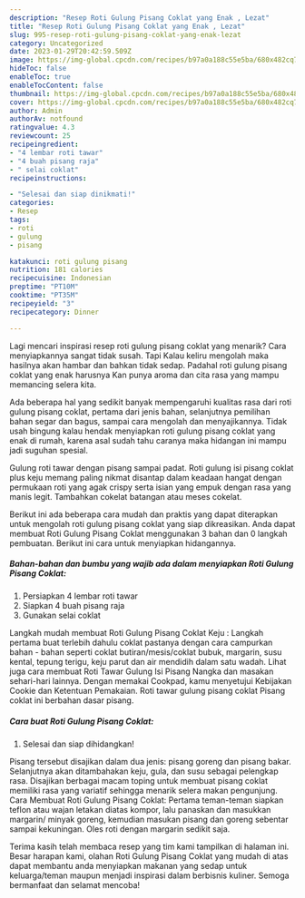 ```yaml
---
description: "Resep Roti Gulung Pisang Coklat yang Enak , Lezat"
title: "Resep Roti Gulung Pisang Coklat yang Enak , Lezat"
slug: 995-resep-roti-gulung-pisang-coklat-yang-enak-lezat
category: Uncategorized
date: 2023-01-29T20:42:59.509Z
image: https://img-global.cpcdn.com/recipes/b97a0a188c55e5ba/680x482cq70/roti-gulung-pisang-coklat-foto-resep-utama.jpg
hideToc: false
enableToc: true
enableTocContent: false
thumbnail: https://img-global.cpcdn.com/recipes/b97a0a188c55e5ba/680x482cq70/roti-gulung-pisang-coklat-foto-resep-utama.jpg
cover: https://img-global.cpcdn.com/recipes/b97a0a188c55e5ba/680x482cq70/roti-gulung-pisang-coklat-foto-resep-utama.jpg
author: Admin
authorAv: notfound
ratingvalue: 4.3
reviewcount: 25
recipeingredient:
- "4 lembar roti tawar"
- "4 buah pisang raja"
- " selai coklat"
recipeinstructions:

- "Selesai dan siap dinikmati!"
categories:
- Resep
tags:
- roti
- gulung
- pisang

katakunci: roti gulung pisang 
nutrition: 181 calories
recipecuisine: Indonesian
preptime: "PT10M"
cooktime: "PT35M"
recipeyield: "3"
recipecategory: Dinner

---
```



Lagi mencari inspirasi resep roti gulung pisang coklat yang menarik? Cara menyiapkannya sangat tidak susah. Tapi Kalau keliru mengolah maka hasilnya akan hambar dan bahkan tidak sedap. Padahal roti gulung pisang coklat yang enak harusnya Kan punya aroma dan cita rasa yang mampu memancing selera kita.


Ada beberapa hal yang sedikit banyak mempengaruhi kualitas rasa dari roti gulung pisang coklat, pertama dari jenis bahan, selanjutnya pemilihan bahan segar dan bagus, sampai cara mengolah dan menyajikannya. Tidak usah bingung kalau hendak menyiapkan roti gulung pisang coklat yang enak di rumah, karena asal sudah tahu caranya maka hidangan ini mampu jadi suguhan spesial.

Gulung roti tawar dengan pisang sampai padat. Roti gulung isi pisang coklat plus keju memang paling nikmat disantap dalam keadaan hangat dengan permukaan roti yang agak crispy serta isian yang empuk dengan rasa yang manis legit. Tambahkan cokelat batangan atau meses cokelat.


Berikut ini ada beberapa cara mudah dan praktis yang dapat diterapkan untuk mengolah roti gulung pisang coklat yang siap dikreasikan. Anda dapat membuat Roti Gulung Pisang Coklat menggunakan 3 bahan dan 0 langkah pembuatan. Berikut ini cara untuk menyiapkan hidangannya.

<!--inarticleads1-->

##### Bahan-bahan dan bumbu yang wajib ada dalam menyiapkan Roti Gulung Pisang Coklat:

1. Persiapkan 4 lembar roti tawar
1. Siapkan 4 buah pisang raja
1. Gunakan  selai coklat


Langkah mudah membuat Roti Gulung Pisang Coklat Keju : Langkah pertama buat terlebih dahulu coklat pastanya dengan cara campurkan bahan - bahan seperti coklat butiran/mesis/coklat bubuk, margarin, susu kental, tepung terigu, keju parut dan air mendidih dalam satu wadah. Lihat juga cara membuat Roti Tawar Gulung Isi Pisang Nangka dan masakan sehari-hari lainnya. Dengan memakai Cookpad, kamu menyetujui Kebijakan Cookie dan Ketentuan Pemakaian. Roti tawar gulung pisang coklat Pisang coklat ini berbahan dasar pisang. 

<!--inarticleads2-->

##### Cara buat Roti Gulung Pisang Coklat:


1. Selesai dan siap dihidangkan!

Pisang tersebut disajikan dalam dua jenis: pisang goreng dan pisang bakar. Selanjutnya akan ditambahakan keju, gula, dan susu sebagai pelengkap rasa. Disajikan berbagai macam toping untuk membuat pisang coklat memiliki rasa yang variatif sehingga menarik selera makan pengunjung. Cara Membuat Roti Gulung Pisang Coklat: Pertama teman-teman siapkan teflon atau wajan letakan diatas kompor, lalu panaskan dan masukkan margarin/ minyak goreng, kemudian masukan pisang dan goreng sebentar sampai kekuningan. Oles roti dengan margarin sedikit saja. 

Terima kasih telah membaca resep yang tim kami tampilkan di halaman ini. Besar harapan kami, olahan Roti Gulung Pisang Coklat yang mudah di atas dapat membantu anda menyiapkan makanan yang sedap untuk keluarga/teman maupun menjadi inspirasi dalam berbisnis kuliner. Semoga bermanfaat dan selamat mencoba!
